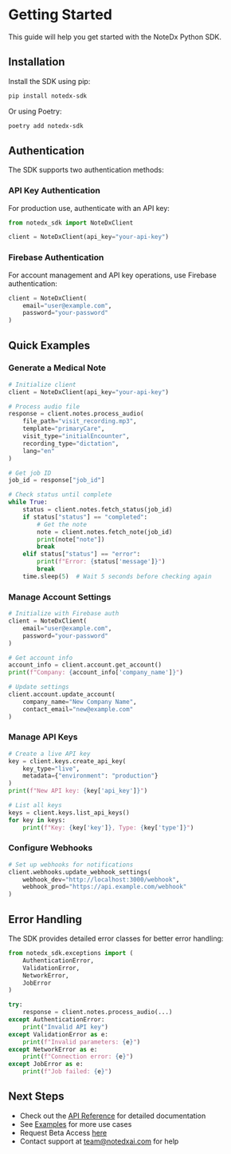 # Getting Started

This guide will help you get started with the NoteDx Python SDK.

## Installation

Install the SDK using pip:

```bash
pip install notedx-sdk
```

Or using Poetry:

```bash
poetry add notedx-sdk
```

## Authentication

The SDK supports two authentication methods:

### API Key Authentication

For production use, authenticate with an API key:

```python
from notedx_sdk import NoteDxClient

client = NoteDxClient(api_key="your-api-key")
```

### Firebase Authentication

For account management and API key operations, use Firebase authentication:

```python
client = NoteDxClient(
    email="user@example.com",
    password="your-password"
)
```

## Quick Examples

### Generate a Medical Note

```python
# Initialize client
client = NoteDxClient(api_key="your-api-key")

# Process audio file
response = client.notes.process_audio(
    file_path="visit_recording.mp3",
    template="primaryCare",
    visit_type="initialEncounter",
    recording_type="dictation",
    lang="en"
)

# Get job ID
job_id = response["job_id"]

# Check status until complete
while True:
    status = client.notes.fetch_status(job_id)
    if status["status"] == "completed":
        # Get the note
        note = client.notes.fetch_note(job_id)
        print(note["note"])
        break
    elif status["status"] == "error":
        print(f"Error: {status['message']}")
        break
    time.sleep(5)  # Wait 5 seconds before checking again
```

### Manage Account Settings

```python
# Initialize with Firebase auth
client = NoteDxClient(
    email="user@example.com",
    password="your-password"
)

# Get account info
account_info = client.account.get_account()
print(f"Company: {account_info['company_name']}")

# Update settings
client.account.update_account(
    company_name="New Company Name",
    contact_email="new@example.com"
)
```

### Manage API Keys

```python
# Create a live API key
key = client.keys.create_api_key(
    key_type="live",
    metadata={"environment": "production"}
)
print(f"New API key: {key['api_key']}")

# List all keys
keys = client.keys.list_api_keys()
for key in keys:
    print(f"Key: {key['key']}, Type: {key['type']}")
```

### Configure Webhooks

```python
# Set up webhooks for notifications
client.webhooks.update_webhook_settings(
    webhook_dev="http://localhost:3000/webhook",
    webhook_prod="https://api.example.com/webhook"
)
```

## Error Handling

The SDK provides detailed error classes for better error handling:

```python
from notedx_sdk.exceptions import (
    AuthenticationError,
    ValidationError,
    NetworkError,
    JobError
)

try:
    response = client.notes.process_audio(...)
except AuthenticationError:
    print("Invalid API key")
except ValidationError as e:
    print(f"Invalid parameters: {e}")
except NetworkError as e:
    print(f"Connection error: {e}")
except JobError as e:
    print(f"Job failed: {e}")
```

## Next Steps

- Check out the [API Reference](reference/client.md) for detailed documentation
- See [Examples](examples.md) for more use cases
- Request Beta Access [here](https://www.notedxai.com/contact-8-1)
- Contact support at team@notedxai.com for help 